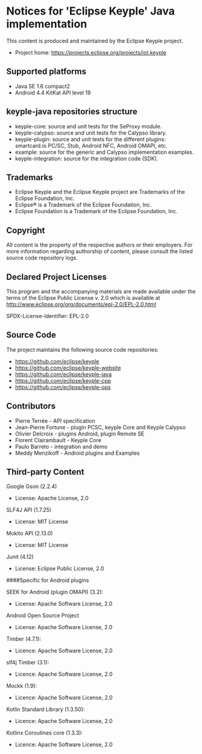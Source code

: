 # Notices for 'Eclipse Keyple' Java implementation

This content is produced and maintained by the Eclipse Keyple project.

 * Project home: https://projects.eclipse.org/projects/iot.keyple
 
## Supported platforms
- Java SE 1.6 compact2
- Android 4.4 KitKat API level 19

## keyple-java repositories structure

- keyple-core: source and unit tests for the SeProxy module.
- keyple-calypso: source and unit tests for the Calypso library.
- keyple-plugin: source and unit tests for the different plugins: smartcard.io PC/SC, Stub, Android NFC, Android OMAPI, etc.
- example: source for the generic and Calypso implementation examples.
- keyple-integration: source for the integration code (SDK).

## Trademarks
 
 * Eclipse Keyple and the Eclipse Keyple project are Trademarks of the Eclipse Foundation, Inc.
 * Eclipse® is a Trademark of the Eclipse Foundation, Inc.
 * Eclipse Foundation is a Trademark of the Eclipse Foundation, Inc.
 
## Copyright

All content is the property of the respective authors or their employers.
For more information regarding authorship of content, please consult the
listed source code repository logs.

## Declared Project Licenses

This program and the accompanying materials are made available under the terms
of the Eclipse Public License v. 2.0 which is available at
http://www.eclipse.org/org/documents/epl-2.0/EPL-2.0.html

SPDX-License-Identifier: EPL-2.0

## Source Code

The project maintains the following source code repositories:

* https://github.com/eclipse/keyple
* https://github.com/eclipse/keyple-website
* https://github.com/eclipse/keyple-java
* https://github.com/eclipse/keyple-cpp
* https://github.com/eclipse/keyple-ops
 
## Contributors
   *   Pierre Terrée - API specification
   *   Jean-Pierre Fortune - plugin PCSC, keyple Core and Keyple Calypso
   *   Olivier Delcroix - plugins Android, plugin Remote SE
   *   Florent Clairambault - Keyple Core
   *   Paulo Barreto - integration and demo
   *   Meddy Menzikoff - Android plugins and Examples 
   

## Third-party Content

Google Gson (2.2.4)

 * License: Apache License, 2.0

SLF4J API (1.7.25)

 * License: MIT License

Mokito API (2.13.0)

 * License: MIT License

Junit (4.12)

 * License: Eclipse Public License, 2.0

####Specific for Android plugins

SEEK for Android (plugin OMAPI) (3.2):

 * License: Apache Software License, 2.0

Android Open Source Project

 * License: Apache Software License, 2.0
 
Timber (4.7.1):
 
 * Licence: Apache Software License, 2.0

slf4j Timber (3.1):
 
 * Licence: Apache Software License, 2.0
 
Mockk (1.9): 
 
 * Licence: Apache Software License, 2.0
 
Kotlin Standard Library (1.3.50):
  
  * Licence: Apache Software License, 2.0
 
Kotlinx Coroutines core (1.3.3):
 
 * Licence: Apache Software License, 2.0
